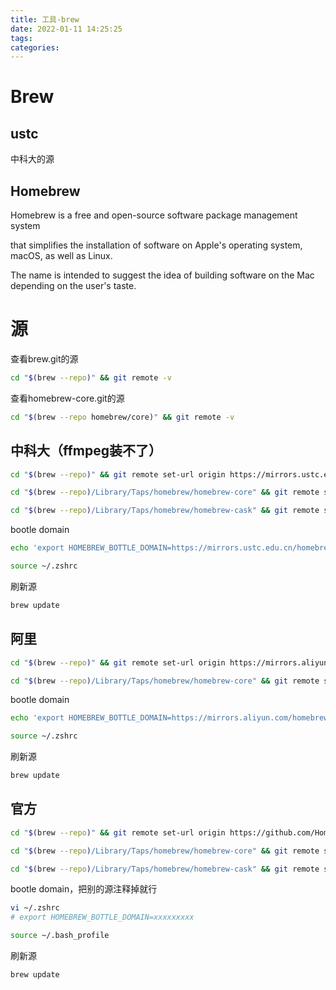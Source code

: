 ```yaml
---
title: 工具-brew
date: 2022-01-11 14:25:25
tags:
categories:
---
```






# Brew

## ustc

中科大的源



## Homebrew

Homebrew is a free and open-source software package management system 

that simplifies the installation of software on Apple's operating system, macOS, as well as Linux. 

The name is intended to suggest the idea of building software on the Mac depending on the user's taste.





# 源



查看brew.git的源

```bash
cd "$(brew --repo)" && git remote -v
```

查看homebrew-core.git的源

```bash
cd "$(brew --repo homebrew/core)" && git remote -v
```



## 中科大（ffmpeg装不了）

```bash
cd "$(brew --repo)" && git remote set-url origin https://mirrors.ustc.edu.cn/brew.git
```

```bash
cd "$(brew --repo)/Library/Taps/homebrew/homebrew-core" && git remote set-url origin https://mirrors.ustc.edu.cn/homebrew-core.git
```

```bash
cd "$(brew --repo)/Library/Taps/homebrew/homebrew-cask" && git remote set-url origin https://mirrors.ustc.edu.cn/homebrew-cask.git
```



bootle domain

```bash
echo 'export HOMEBREW_BOTTLE_DOMAIN=https://mirrors.ustc.edu.cn/homebrew-bottles' >> ~/.zshrc
```

```bash
source ~/.zshrc
```



刷新源

```bash
brew update
```



## 阿里

```bash
cd "$(brew --repo)" && git remote set-url origin https://mirrors.aliyun.com/homebrew/brew.git
```

```bash
cd "$(brew --repo)/Library/Taps/homebrew/homebrew-core" && git remote set-url origin https://mirrors.aliyun.com/homebrew/homebrew-core.git
```



bootle domain

```bash
echo 'export HOMEBREW_BOTTLE_DOMAIN=https://mirrors.aliyun.com/homebrew/homebrew-bottles' >> ~/.zshrc
```

```bash
source ~/.zshrc
```



刷新源

```bash
brew update
```





## 官方

```bash
cd "$(brew --repo)" && git remote set-url origin https://github.com/Homebrew/brew.git
```

```bash
cd "$(brew --repo)/Library/Taps/homebrew/homebrew-core" && git remote set-url origin https://github.com/Homebrew/homebrew-core.git
```

```bash
cd "$(brew --repo)/Library/Taps/homebrew/homebrew-cask" && git remote set-url origin https://github.com/Homebrew/homebrew-cask
```



bootle domain，把别的源注释掉就行

```bash
vi ~/.zshrc
# export HOMEBREW_BOTTLE_DOMAIN=xxxxxxxxx
```

```bash
source ~/.bash_profile
```



刷新源

```bash
brew update
```

